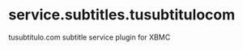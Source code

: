 service.subtitles.tusubtitulocom
==============================
tusubtitulo.com subtitle service plugin for XBMC
